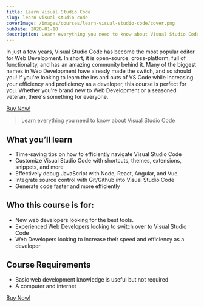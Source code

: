 ```yaml
---
title: Learn Visual Studio Code
slug: learn-visual-studio-code
coverImage: /images/courses/learn-visual-studio-code/cover.png
pubDate: 2020-01-10
description: Learn everything you need to know about Visual Studio Code!
---
```


In just a few years, Visual Studio Code has become the most popular editor for Web Development. In short, it is open-source, cross-platform, full of functionality, and has an amazing community behind it. Many of the biggest names in Web Development have already made the switch, and so should you! If you're looking to learn the ins and outs of VS Code while increasing your efficiency and proficiency as a developer, this course is perfect for you. Whether you're brand new to Web Development or a seasoned veteran, there's something for everyone.

[Buy Now!](https://www.udemy.com/learn-visual-studio-code)

> Learn everything you need to know about Visual Studio Code

## What you’ll learn

- Time-saving tips on how to efficiently navigate Visual Studio Code
- Customize Visual Studio Code with shortcuts, themes, extensions, snippets, and more
- Effectively debug JavaScript with Node, React, Angular, and Vue.
- Integrate source control with Git/Github into Visual Studio Code
- Generate code faster and more efficiently

## Who this course is for:

- New web developers looking for the best tools.
- Experienced Web Developers looking to switch over to Visual Studio Code
- Web Developers looking to increase their speed and efficiency as a developer

## Course Requirements

- Basic web development knowledge is useful but not required
- A computer and internet

[Buy Now!](https://www.udemy.com/learn-visual-studio-code)

